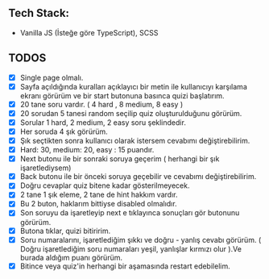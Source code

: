 ## Tech Stack:

- Vanilla JS (İsteğe göre TypeScript), SCSS

## TODOS

- [x] Single page olmalı.
- [x] Sayfa açıldığında kuralları açıklayıcı bir metin ile kullanıcıyı karşılama ekranı görürüm ve bir start butonuna basınca quizi başlatırım.
- [x] 20 tane soru vardır. ( 4 hard , 8 medium, 8 easy )
- [x] 20 sorudan 5 tanesi random seçilip quiz oluşturulduğunu görürüm.
- [x] Sorular 1 hard, 2 medium, 2 easy soru şeklindedir.
- [x] Her soruda 4 şık görürüm.
- [x] Şık seçtikten sonra kullanıcı olarak istersem cevabımı değiştirebilirim.
- [x] Hard: 30, medium: 20, easy : 15 puandır.
- [x] Next butonu ile bir sonraki soruya geçerim ( herhangi bir şık işaretlediysem)
- [x] Back butonu ile bir önceki soruya geçebilir ve cevabımı değiştirebilirim.
- [x] Doğru cevaplar quiz bitene kadar gösterilmeyecek.
- [x] 2 tane 1 şık eleme, 2 tane de hint hakkım vardır.
- [x] Bu 2 buton, haklarım bittiyse disabled olmalıdır.
- [x] Son soruyu da işaretleyip next e tıklayınca sonuçları gör butonunu görürüm.
- [x] Butona tıklar, quizi bitiririm.
- [x] Soru numaralarını, işaretlediğim şıkkı ve doğru - yanlış cevabı görürüm. ( Doğru işaretlediğim soru numaraları yeşil, yanlışlar kırmızı olur ).Ve burada aldığım puanı görürüm.
- [x] Bitince veya quiz'in herhangi bir aşamasında restart edebilelim.
